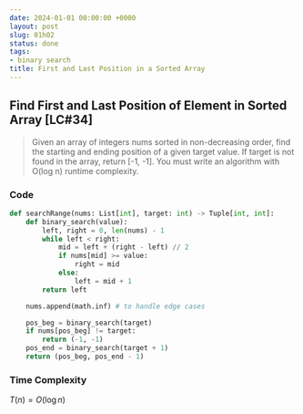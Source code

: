 ```yaml
---
date: 2024-01-01 00:00:00 +0000
layout: post
slug: 01h02
status: done
tags:
- binary search
title: First and Last Position in a Sorted Array
---
```


## Find First and Last Position of Element in Sorted Array [LC#34]
> Given an array of integers nums sorted in non-decreasing order, find the starting and ending position of a given target value. If target is not found in the array, return [-1, -1]. You must write an algorithm with O(log n) runtime complexity.


### Code
```python
def searchRange(nums: List[int], target: int) -> Tuple[int, int]:
    def binary_search(value):
        left, right = 0, len(nums) - 1
        while left < right:
            mid = left + (right - left) // 2
            if nums[mid] >= value:
                right = mid
            else:
                left = mid + 1
        return left

    nums.append(math.inf) # to handle edge cases

    pos_beg = binary_search(target)
    if nums[pos_beg] != target:
        return (-1, -1)
    pos_end = binary_search(target + 1)
    return (pos_beg, pos_end - 1)
```

### Time Complexity
$T(n) = O(\log n)$
